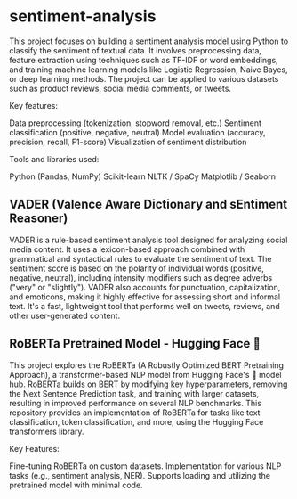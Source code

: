 # sentiment-analysis
This project focuses on building a sentiment analysis model using Python to classify the sentiment of textual data. It involves preprocessing data, feature extraction using techniques such as TF-IDF or word embeddings, and training machine learning models like Logistic Regression, Naive Bayes, or deep learning methods. The project can be applied to various datasets such as product reviews, social media comments, or tweets.

Key features:

Data preprocessing (tokenization, stopword removal, etc.)
Sentiment classification (positive, negative, neutral)
Model evaluation (accuracy, precision, recall, F1-score)
Visualization of sentiment distribution

Tools and libraries used:

Python (Pandas, NumPy)
Scikit-learn
NLTK / SpaCy
Matplotlib / Seaborn

## VADER (Valence Aware Dictionary and sEntiment Reasoner)

VADER is a rule-based sentiment analysis tool designed for analyzing social media content. It uses a lexicon-based approach combined with grammatical and syntactical rules to evaluate the sentiment of text. The sentiment score is based on the polarity of individual words (positive, negative, neutral), including intensity modifiers such as degree adverbs ("very" or "slightly"). VADER also accounts for punctuation, capitalization, and emoticons, making it highly effective for assessing short and informal text. It's a fast, lightweight tool that performs well on tweets, reviews, and other user-generated content.

## RoBERTa Pretrained Model - Hugging Face 🤗

This project explores the RoBERTa (A Robustly Optimized BERT Pretraining Approach), a transformer-based NLP model from Hugging Face's 🤗 model hub. RoBERTa builds on BERT by modifying key hyperparameters, removing the Next Sentence Prediction task, and training with larger datasets, resulting in improved performance on several NLP benchmarks. This repository provides an implementation of RoBERTa for tasks like text classification, token classification, and more, using the Hugging Face transformers library.

Key Features:

Fine-tuning RoBERTa on custom datasets.
Implementation for various NLP tasks (e.g., sentiment analysis, NER).
Supports loading and utilizing the pretrained model with minimal code.
